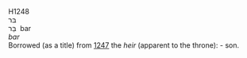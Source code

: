 H1248  
בּר  
בַּר ‎ bar  
*bar*  
Borrowed (as a title) from [1247](h1247) the *heir* (apparent to the
throne): - son.  

